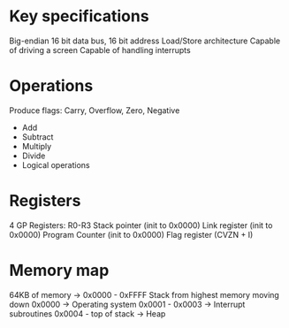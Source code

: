 # Key specifications

Big-endian
16 bit data bus, 16 bit address
Load/Store architecture
Capable of driving a screen
Capable of handling interrupts

# Operations

Produce flags: Carry, Overflow, Zero, Negative

- Add
- Subtract
- Multiply
- Divide
- Logical operations

# Registers

4 GP Registers: R0-R3
Stack pointer (init to 0x0000)
Link register (init to 0x0000)
Program Counter (init to 0x0000)
Flag register (CVZN + I)

# Memory map

64KB of memory -> 0x0000 - 0xFFFF
Stack from highest memory moving down
0x0000 -> Operating system
0x0001 - 0x0003 -> Interrupt subroutines
0x0004 - top of stack -> Heap
